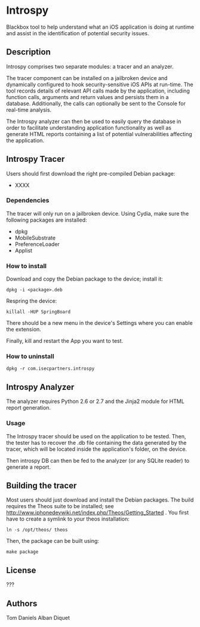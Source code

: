 Introspy
========

Blackbox tool to help understand what an iOS application is doing at runtime
and assist in the identification of potential security issues.


Description
-----------

Introspy comprises two separate modules: a tracer and an analyzer. 

The tracer component can be installed on a jailbroken device and dynamically
configured to hook security-sensitive iOS APIs at run-time. The tool records
details of relevant API calls made by the application, including function
calls, arguments and return values and persists them in a database.
Additionally, the calls can optionally be sent to the Console for real-time
analysis.

The Introspy analyzer can then be used to easily query the database in order
to facilitate understanding application functionality as well as generate HTML
reports containing a list of potential vulnerabilities affecting the
application.


Introspy Tracer
---------------

Users should first download the right pre-compiled Debian package:
-  XXXX

### Dependencies

The tracer will only run on a jailbroken device. Using Cydia, make
sure the following packages are installed:
- dpkg
- MobileSubstrate
- PreferenceLoader
- Applist

### How to install

Download and copy the Debian package to the device; install it:  

    dpkg -i <package>.deb

Respring the device:

    killall -HUP SpringBoard

There should be a new menu in the device's Settings where you can
enable the extension.

Finally, kill and restart the App you want to test.

### How to uninstall

    dpkg -r com.isecpartners.introspy


Introspy Analyzer
-----------------

The analyzer requires Python 2.6 or 2.7 and the Jinja2 module for HTML report
generation.

### Usage

The Introspy tracer should be used on the application to be tested. Then, the
tester has to recover the .db file containing the data generated by the tracer,
which will be located inside the application's folder, on the device.  

Then introspy DB can then be fed to the analyzer (or any SQLite reader) to
generate a report.


Building the tracer
-------------------

Most users should just download and install the Debian packages.
The build requires the Theos suite to be installed; 
see http://www.iphonedevwiki.net/index.php/Theos/Getting_Started .
You first have to create a symlink to your theos installation:

    ln -s /opt/theos/ theos

Then, the package can be built using:

    make package


License
-------

???


Authors
-------

Tom Daniels
Alban Diquet
